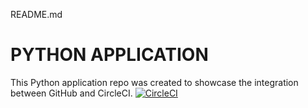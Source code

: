 README.md
# PYTHON APPLICATION
This Python application repo was created to showcase the integration between GitHub and CircleCI.
[![CircleCI](https://circleci.com/gh/RBDurgin/circleci-test.svg?style=svg)](https://circleci.com/gh/RBDurgin/circleci-test)
